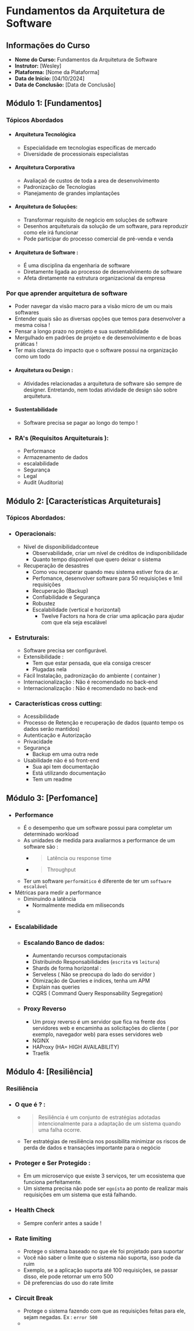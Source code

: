 # Fundamentos da Arquitetura de Software

## Informações do Curso
- **Nome do Curso:** Fundamentos da Arquitetura de Software
- **Instrutor:** [Wesley]
- **Plataforma:** [Nome da Plataforma]
- **Data de Início:** [04/10/2024]
- **Data de Conclusão:** [Data de Conclusão]

## Módulo 1: [Fundamentos]
### Tópicos Abordados
- #### Arquitetura Tecnológica
  - Especialidade em tecnologias específicas de mercado
  - Diversidade de processionais especialistas 
- #### Arquitetura Corporativa
  - Avaliaçaõ de custos de toda a area de desenvolvimento
  - Padronização de Tecnologias
  - Planejamento de grandes implantações
- #### Arquitetura de Soluções:
  - Transformar requisito de negócio em soluções de software
  - Desenhos arquiteturais da solução de um software, para reproduzir como ele irá funcionar
  - Pode participar do processo comercial de pré-venda e venda
- #### Arquitetura de Software :
  - É uma disciplina da engenharia de software
  - Diretamente ligada ao processo de desenvolvimento de software
  - Afeta diretamente na estrutura organizacional da empresa
### Por que aprender arquitetura de software
  - Poder navegar da visão macro para a visão micro de um ou mais softwares
  - Entender quais são as diversas opções que temos para desenvolver a mesma coisa !
  - Pensar a longo prazo no projeto e sua sustentabilidade
  - Mergulhado em padrões de projeto e de desenvolvimento e de boas práticas !
  - Ter mais clareza do impacto que o software possui na organização como um todo
- #### Arquitetura ou Design : 
  - Atividades relacionadas a arquitetura de software são sempre de designer. Entretando, nem todas atividade de design são sobre arquitetura.
- #### Sustentabilidade
  - Software precisa se pagar ao longo do tempo !
- ### RA's (Requisitos Arquiteturais ):
  - Performance
  - Armazenamento de dados
  - escalabilidade
  - Segurança
  - Legal
  - Audit (Auditoria)
  

## Módulo 2: [Características Arquiteturais]
### Tópicos Abordados:
- ### Operacionais:
  - Nível de disponibilidadconteue
    - Observabilidade, criar um nível de créditos de indisponibilidade
    - Quanto tempo disponivel que quero deixar o sistema 
  - Recuperação de desastres
    - Como vou recuperar quando meu sistema estiver fora do ar.
    - Perfomance, desenvolver software para 50 requisições e 1mil requisições
    - Recuperação (Backup)
    - Confiabilidade e Segurança
    - Robustez
    - Escalabilidade (vertical e horizontal) 
        - Twelve Factors na hora de criar uma aplicação para ajudar com que ela seja escalável
- ### Estruturais:
  - Software precisa ser configurável.
  - Extensibilidade : 
    - Tem que estar pensada, que ela consiga crescer
    - Plugadas nela
  - Fácil Instalação, padronização do ambiente ( container )
  - Internacionalização : Não é recomendado no back-end
  - Internacionalização  : Não é recomendado no back-end
- ### Características cross cutting:
  - Acessibilidade
  - Processo de Retenção e recuperação de dados (quanto tempo os dados serão mantidos)
  - Autenticação e Autorização 
  - Privacidade
  - Segurança
    - Backup em uma outra rede
  - Usabilidade não é só front-end
    - Sua api tem documentação
    - Está utilizando documentação 
    - Tem um readme
## Módulo 3: [Perfomance] 
- ### Performance
  - É o desempenho que um software possui para completar um determinado workload
  - As unidades de medida para avaliarmos a performance de um software são :
    - > Latência ou response time
    - >Throughput
  - Ter um software `performático` é diferente de ter um `software escalável`
- Métricas para medir a performance
  - Diminuindo a latência
    - Normalmente medida em miliseconds
  - 
- ### Escalabilidade
  - ### Escalando Banco de dados:
    - Aumentando recursos computacionais
    - Distribuindo Responsabilidades (`escrita` vs `leitura`)
    - Shards de forma horizontal :
    - Serveless ( Não se preocupa do lado do servidor )
    - Otimização de Queries e índices, tenha um APM
    - Explain nas queries
    - CQRS ( Command Query Responsability Segregation)
  - ### Proxy Reverso
    - Um proxy reverso é um servidor que fica na frente dos servidores web e encaminha as solicitações do cliente ( por exemplo, navegador web) para esses servidores web
    - NGINX
    - HAProxy (HA= HIGH AVAILABILITY)
    - Traefik
  


## Módulo 4: [Resiliência]
### Resiliência
- ### O que é ? :
  - > Resiliência é um conjunto de estratégias adotadas intencionalmente para a adaptação de um sistema quando uma falha ocorre.
  - Ter estratégias de resiliência nos possibilita minimizar os riscos de perda de dados e transações importante para o negócio
- ### Proteger e Ser Protegido : 
  - Em um microserviço que existe 3 serviços, ter um ecosistema que funciona perfeitamente.
  - Um sistema precisa não pode ser `egoísta` ao ponto de realizar mais requisições em um sistema que está falhando.
- ### Health Check
  - Sempre conferir antes a saúde !
- ### Rate limiting
  - Protege o sistema baseado no que ele foi projetado para suportar
  - Você não saber o limite que o sistema não suporta, isso pode da ruim
  - Exemplo, se a aplicação suporta até 100 requisições, se passar disso, ele pode retornar um erro 500
  - Dê preferencias do uso do rate limite
- ### Circuit Break
  - Protege o sistema fazendo com que as requisições feitas para ele, sejam negadas. Ex : `error 500`
  - 
